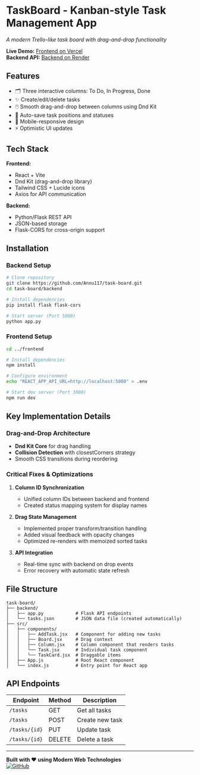 # TaskBoard - Kanban-style Task Management App
*A modern Trello-like task board with drag-and-drop functionality*

**Live Demo:** [Frontend on Vercel](https://task-board--sable.vercel.app/)  
**Backend API:** [Backend on Render](https://task-board-jqed.onrender.com/)

## Features

- 🗂️ Three interactive columns: To Do, In Progress, Done
- ✨ Create/edit/delete tasks
- 🖱️ Smooth drag-and-drop between columns using Dnd Kit
- 🔄 Auto-save task positions and statuses
- 📱 Mobile-responsive design
- ⚡ Optimistic UI updates

## Tech Stack

**Frontend:**
- React + Vite
- Dnd Kit (drag-and-drop library)
- Tailwind CSS + Lucide icons
- Axios for API communication

**Backend:**
- Python/Flask REST API
- JSON-based storage
- Flask-CORS for cross-origin support

## Installation

### Backend Setup

```bash
# Clone repository
git clone https://github.com/Annu117/task-board.git
cd task-board/backend

# Install dependencies
pip install flask flask-cors

# Start server (Port 5000)
python app.py
```

### Frontend Setup

```bash
cd ../frontend

# Install dependencies
npm install

# Configure environment
echo "REACT_APP_API_URL=http://localhost:5000" > .env

# Start dev server (Port 3000)
npm run dev
```

## Key Implementation Details

### Drag-and-Drop Architecture
- **Dnd Kit Core** for drag handling
- **Collision Detection** with closestCorners strategy
- Smooth CSS transitions during reordering

### Critical Fixes & Optimizations
1. **Column ID Synchronization**
   - Unified column IDs between backend and frontend
   - Created status mapping system for display names

2. **Drag State Management**
   - Implemented proper transform/transition handling
   - Added visual feedback with opacity changes
   - Optimized re-renders with memoized sorted tasks

3. **API Integration**
   - Real-time sync with backend on drop events
   - Error recovery with automatic state refresh

## File Structure

```
task-board/
├── backend/
│   ├── app.py            # Flask API endpoints
│   └── tasks.json        # JSON data file (created automatically)
├── src/
│   ├── components/
│   │   ├── AddTask.jsx   # Component for adding new tasks
│   │   ├── Board.jsx     # Drag context
│   │   ├── Column.jsx    # Column component that renders tasks
│   │   └── Task.jsx      # Individual task component
│   │   └── TaskCard.jsx  # Draggable items
│   ├── App.js            # Root React component
│   └── index.js          # Entry point for React app

```

## API Endpoints

| Endpoint | Method | Description |
|----------|--------|-------------|
| `/tasks` | GET | Get all tasks |
| `/tasks` | POST | Create new task |
| `/tasks/{id}` | PUT | Update task |
| `/tasks/{id}` | DELETE | Delete a task |

---

**Built with ❤️ using Modern Web Technologies**  
[![GitHub](https://img.shields.io/badge/Repo_Stars-Welcome!-blue?logo=github)](https://github.com/Annu117/task-board)
```
